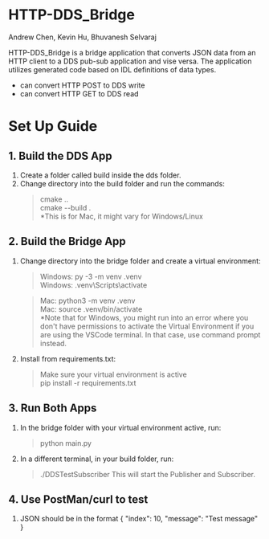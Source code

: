 # HTTP-DDS_Bridge 
Andrew Chen, Kevin Hu, Bhuvanesh Selvaraj

HTTP-DDS_Bridge is a bridge application that converts JSON data from an HTTP client to a DDS pub-sub application and vise versa. The application utilizes generated code based on IDL definitions of data types.
- can convert HTTP POST to DDS write
- can convert HTTP GET to DDS read

# Set Up Guide
## 1. Build the DDS App
  1. Create a folder called build inside the dds folder.
  2. Change directory into the build folder and run the commands:
      >cmake .. <br/>
      >cmake --build . <br/>
    *This is for Mac, it might vary for Windows/Linux
## 2. Build the Bridge App
  1. Change directory into the bridge folder and create a virtual environment:
     >Windows: py -3 -m venv .venv  <br/>
     >Windows: .venv\Scripts\activate  <br/>
    
     >Mac: python3 -m venv .venv  <br/>
     >Mac: source .venv/bin/activate  <br/>
  *Note that for Windows, you might run into an error where you don't have permissions to activate the Virtual Environment if you are using the VSCode terminal. In that case, use     command prompt instead.
  2. Install from requirements.txt:<br>
     >Make sure your virtual environment is active<br/>
     >pip install -r requirements.txt<br/>
## 3. Run Both Apps
  1. In the bridge folder with your virtual environment active, run:
     >python main.py
  2. In a different terminal, in your build folder, run:
     >./DDSTestSubscriber
  This will start the Publisher and Subscriber.
## 4. Use PostMan/curl to test
  1. JSON should be in the format
    {
      "index": 10,
      "message": "Test message"
    }

